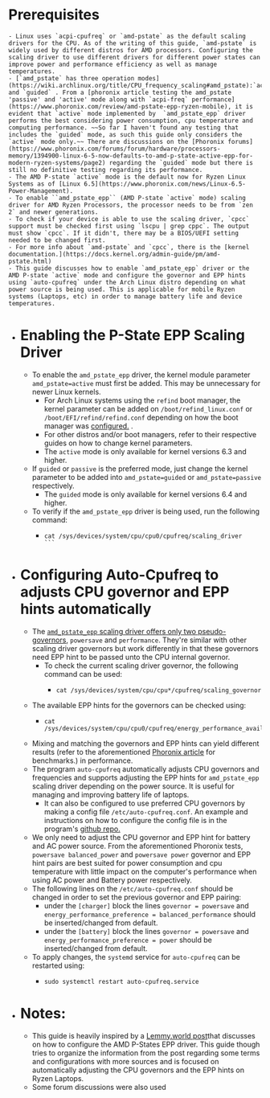 # Prerequisites
	- Linux uses `acpi-cpufreq` or `amd-pstate` as the default scaling drivers for the CPU. As of the writing of this guide, `amd-pstate` is widely used by different distros for AMD processors. Configuring the scaling driver to use different drivers for different power states can improve power and performance efficiency as well as manage temperatures.
	- [`amd_pstate` has three operation modes](https://wiki.archlinux.org/title/CPU_frequency_scaling#amd_pstate):`active`,`passive` and `guided` . From a [phoronix article testing the amd_pstate 'passive' and 'active' mode along with `acpi-freq` performance](https://www.phoronix.com/review/amd-pstate-epp-ryzen-mobile), it is evident that `active` mode implemented by  `amd_pstate_epp` driver performs the best considering power consumption, cpu temperature and  computing performance. ~~So far I haven't found any testing that includes the `guided` mode, as such this guide only considers the `active` mode only.~~ There are discussions on the [Phoronix forums](https://www.phoronix.com/forums/forum/hardware/processors-memory/1394900-linux-6-5-now-defaults-to-amd-p-state-active-epp-for-modern-ryzen-systems/page2) regarding the `guided` mode but there is still no definitive testing regarding its performance.
	- The AMD P-state `active` mode is the default now for Ryzen Linux Systems as of [Linux 6.5](https://www.phoronix.com/news/Linux-6.5-Power-Management).
	- To enable ``amd_pstate_epp`` (AMD P-state `active` mode) scaling driver for AMD Ryzen Processors, the processor needs to be from `zen 2` and newer generations.
	- To check if your device is able to use the scaling driver, `cpcc` support must be checked first using `lscpu | grep cppc`. The output must show `cpcc`. If it didn't, there may be a BIOS/UEFI setting needed to be changed first.
	- For more info about `amd-pstate` and `cpcc`, there is the [kernel documentation.](https://docs.kernel.org/admin-guide/pm/amd-pstate.html)
	- This guide discusses how to enable `amd_pstate_epp` driver or the AMD P-state `active` mode and configure the governor and EPP hints using `auto-cpufreq` under the Arch Linux distro depending on what power source is being used. This is applicable for mobile Ryzen systems (Laptops, etc) in order to manage battery life and device temperatures.
- # Enabling the P-State EPP Scaling Driver
	- To enable the `amd_pstate_epp` driver, the kernel module parameter `amd_pstate=active` must first be added. This may be unnecessary for newer Linux kernels.
		- For Arch Linux systems using the `refind` boot manager, the kernel parameter can be added on `/boot/refind_linux.conf` or `/boot/EFI/refind/refind.conf` depending on how the boot manager was [configured.](https://wiki.archlinux.org/title/REFInd#Configuration) .
		- For other distros and/or boot managers, refer to their respective guides on how to change kernel parameters.
		- The ``active`` mode is only available for kernel versions 6.3 and higher.
	- If `guided` or `passive` is the preferred mode, just change the kernel parameter to be added into `amd_pstate=guided` or `amd_pstate=passive` respectively.
		- The ``guided`` mode is only available for kernel versions 6.4 and higher.
	- To verify if the `amd_pstate_epp` driver is being used, run the following command:
		- ````
		  cat /sys/devices/system/cpu/cpu0/cpufreq/scaling_driver
		  ```
- # Configuring Auto-Cpufreq to adjusts CPU governor and EPP hints automatically
	- The [`amd_pstate_epp` scaling driver offers only two pseudo-governors](https://wiki.archlinux.org/title/CPU_frequency_scaling#Autonomous_frequency_scaling), `powersave` and `performance`.  They're similar with other scaling driver governors but work differently in that these governors need EPP hint to be passed unto the CPU internal governor.
		- To check the current scaling driver governor, the following command can be used:
			- ```
			  cat /sys/devices/system/cpu/cpu*/cpufreq/scaling_governor
			  ```
	- The available EPP hints for the governors can be checked using:
		- ```
		  cat /sys/devices/system/cpu/cpu0/cpufreq/energy_performance_available_preferences
		  ```
	- Mixing and matching the governors and EPP hints can yield different results (refer to the aforementioned [Phoronix article](https://www.phoronix.com/review/amd-pstate-epp-ryzen-mobile) for benchmarks.) in performance.
	- The program `auto-cpufreq` automatically adjusts CPU governors and frequencies and supports adjusting the EPP hints for `amd_pstate_epp` scaling driver depending on the power source. It is useful for managing and improving battery life of laptops.
		- It can also be configured to use preferred CPU governors by making a config file `/etc/auto-cpufreq.conf`. An example and instructions on how to configure the config file is in the program's [github repo.](https://github.com/AdnanHodzic/auto-cpufreq)
	- We only need to adjust the CPU governor and EPP hint for battery and AC power source. From the aforementioned Phoronix tests, `powersave balanced_power` and `powersave power` governor and EPP hint pairs are best suited for power consumption and cpu temperature with little impact on the computer's performance when using AC power and Battery power respectively.
	- The following lines on the `/etc/auto-cpufreq.conf` should be changed in order to set the previous governor and EPP pairing:
		- under the `[charger]` block the lines `governor = powersave` and `energy_performance_preference = balanced_performance` should be inserted/changed from default.
		- under the `[battery]` block the lines `governor = powersave` and `energy_performance_preference = power` should be inserted/changed from default.
	- To apply changes, the ``systemd`` service for `auto-cpufreq` can be restarted using:
		- ```
		  sudo systemctl restart auto-cpufreq.service
		  ```
- # Notes:
	- This guide is heavily inspired by a [Lemmy.world post](https://lemmy.world/post/3081149)that discusses on how to configure the AMD P-States EPP driver. This guide though tries to organize the information from the post regarding some terms and configurations with more sources  and is focused on automatically adjusting the CPU governors and the EPP hints on Ryzen Laptops.
	- Some forum discussions were also used
